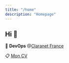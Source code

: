 ```yaml
---
title: "/home"
description: "Homepage"
---
```


## Hi :wave:

:office: **DevOps** @[Claranet France](https://www.linkedin.com/company/claranet-france)

:clipboard: [Mon CV](https://fchevalier.net/cv)
